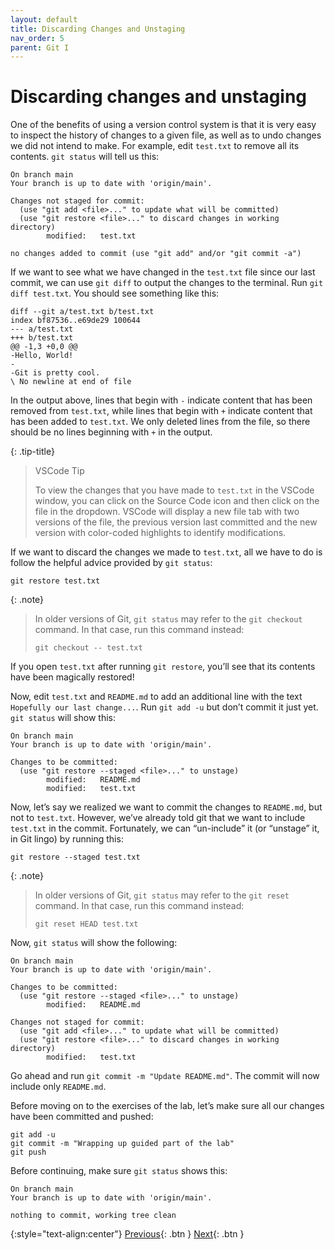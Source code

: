 ```yaml
---
layout: default
title: Discarding Changes and Unstaging
nav_order: 5
parent: Git I
---
```


# Discarding changes and unstaging

One of the benefits of using a version control system is that it is very easy to inspect the history of changes to a given file, as well as to undo changes we did not intend to make. For example, edit `test.txt` to remove all its contents. `git status` will tell us this:

```
On branch main
Your branch is up to date with 'origin/main'.

Changes not staged for commit:
  (use "git add <file>..." to update what will be committed)
  (use "git restore <file>..." to discard changes in working directory)
        modified:   test.txt
          
no changes added to commit (use "git add" and/or "git commit -a")
```

If we want to see what we have changed in the `test.txt` file since our last commit, we can use `git diff` to output the changes to the terminal. Run `git diff test.txt`. You should see something like this:

```
diff --git a/test.txt b/test.txt
index bf87536..e69de29 100644
--- a/test.txt
+++ b/test.txt
@@ -1,3 +0,0 @@
-Hello, World!
-
-Git is pretty cool.
\ No newline at end of file
```

In the output above, lines that begin with `-` indicate content that has been removed from `test.txt`, while lines that begin with `+` indicate content that has been added to `test.txt`. We only deleted lines from the file, so there should be no lines beginning with `+` in the output.

{: .tip-title}
> VSCode Tip
> 
> To view the changes that you have made to `test.txt` in the VSCode window, you can click on the Source Code icon and then click on the file in the dropdown. VSCode will display a new file tab with two versions of the file, the previous version last committed and the new version with color-coded highlights to identify modifications.

If we want to discard the changes we made to `test.txt`, all we have to do is follow the helpful advice provided by `git status`:

```
git restore test.txt
```

{: .note}
> In older versions of Git, `git status` may refer to the `git checkout` command. In that case, run this command instead:
> 
> `git checkout -- test.txt`

If you open `test.txt` after running `git restore`, you’ll see that its contents have been magically restored!

Now, edit `test.txt` and `README.md` to add an additional line with the text `Hopefully our last change...`. Run `git add -u` but don’t commit it just yet. `git status` will show this:

```
On branch main
Your branch is up to date with 'origin/main'.

Changes to be committed:
  (use "git restore --staged <file>..." to unstage)
        modified:   README.md
        modified:   test.txt
```

Now, let’s say we realized we want to commit the changes to `README.md`, but not to `test.txt`. However, we’ve already told git that we want to include `test.txt` in the commit. Fortunately, we can “un-include” it (or “unstage” it, in Git lingo) by running this:

```
git restore --staged test.txt
```

{: .note}
> In older versions of Git, `git status` may refer to the `git reset` command. In that case, run this command instead:
> 
> `git reset HEAD test.txt`

Now, `git status` will show the following:

```
On branch main
Your branch is up to date with 'origin/main'.

Changes to be committed:
  (use "git restore --staged <file>..." to unstage)
        modified:   README.md

Changes not staged for commit:
  (use "git add <file>..." to update what will be committed)
  (use "git restore <file>..." to discard changes in working directory)
        modified:   test.txt
```

Go ahead and run `git commit -m "Update README.md"`. The commit will now include only `README.md`.

Before moving on to the exercises of the lab, let’s make sure all our changes have been committed and pushed:

```
git add -u
git commit -m "Wrapping up guided part of the lab"
git push
```

Before continuing, make sure `git status` shows this:

```
On branch main
Your branch is up to date with 'origin/main'.

nothing to commit, working tree clean
```

{:style="text-align:center"}
[Previous](./4-commits-revisited.html){: .btn } [Next](./6-exercises.html){: .btn }
